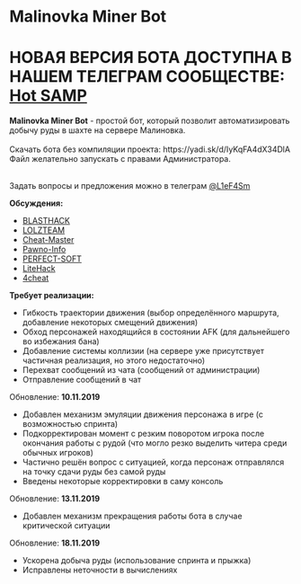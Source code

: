 <h1>Malinovka Miner Bot</h1>

<h1>НОВАЯ ВЕРСИЯ БОТА ДОСТУПНА В НАШЕМ ТЕЛЕГРАМ СООБЩЕСТВЕ: <a href="https://t.me/hotsamp">Hot SAMP</a></br></h1>
<b>Malinovka Miner Bot</b> - простой бот, который позволит автоматизировать добычу руды в шахте на сервере Малиновка.
<br><br>Скачать бота без компиляции проекта: https://yadi.sk/d/IyKqFA4dX34DlA
<br>Файл желательно запускать с правами Администратора.<br><br>

Задать вопросы и предложения можно в телеграм <a href="https://telegram.me/L1eF4Sm">@L1eF4Sm</a>

<b>Обсуждения:</b>
- <a href="https://blast.hk/threads/42814/">BLASTHACK</a>
- <a href="https://lolzteam.org/threads/1205107//">LOLZTEAM</a>
- <a href="https://cheat-master.ru/forum/313-778511-1">Cheat-Master</a>
- <a href="https://pawno-info.ru/threads/321305-%D0%98%D1%81%D1%85%D0%BE%D0%B4%D0%BD%D0%B8%D0%BA%D0%B8-%D0%B1%D0%BE%D1%82%D0%B0-%D1%88%D0%B0%D1%85%D1%82%D1%91%D1%80%D0%B0-%D0%B4%D0%BB%D1%8F-Malinovka-RolePlay">Pawno-Info</a>
- <a href="https://perfect-soft.net/threads/bot-shaxtjor-dlja-malinovka-roleplay.3831/#post-34174">PERFECT-SOFT</a>
- <a href="https://litehack.ru/threads/bot-shaxtjor-dlja-malinovka-roleplay.17537/">LiteHack</a>
- <a href="https://4cheat.ru/showthread.php?p=1518621#post1518621">4cheat</a></br>


<b>Требует реализации:</b>
- Гибкость траектории движения (выбор определённого маршрута, добавление некоторых смещений движения)
- Обход персонажей находящийся в состоянии AFK (для дальнейшего во избежания бана)
- Добавление системы коллизии (на сервере уже присутствует частичная реализация, но этого недостаточно)
- Перехват сообщений из чата (сообщений от администрации)
- Отправление сообщений в чат

Обновление: <b>10.11.2019</b>
- Добавлен механизм эмуляции движения персонажа в игре (с возможностью спринта)
- Подкорректирован момент с резким поворотом игрока после окончания работы с рудой (что могло резко выделить читера среди обычных игроков)
- Частично решён вопрос с ситуацией, когда персонаж отправлялся на точку сдачи руды без самой руды
- Введены некоторые корректировки в саму консоль

Обновление: <b>13.11.2019</b><br>
- Добавлен механизм прекращения работы бота в случае критической ситуации

Обновление: <b>18.11.2019</b><br>
- Ускорена добыча руды (использование спринта и прыжка)
- Исправлены неточности в вычислениях
